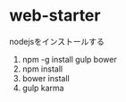 # web-starter

nodejsをインストールする

1. npm -g install gulp bower
1. npm install
1. bower install
1. gulp karma

